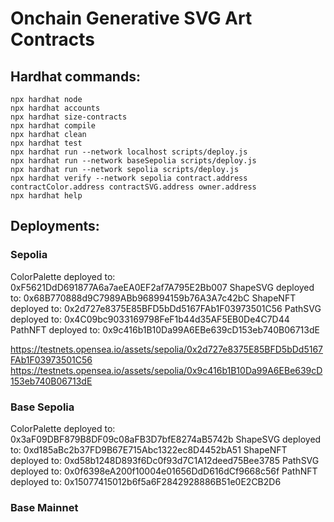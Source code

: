 # Onchain Generative SVG Art Contracts

## Hardhat commands:

```shell
npx hardhat node
npx hardhat accounts
npx hardhat size-contracts
npx hardhat compile
npx hardhat clean
npx hardhat test
npx hardhat run --network localhost scripts/deploy.js
npx hardhat run --network baseSepolia scripts/deploy.js
npx hardhat run --network sepolia scripts/deploy.js
npx hardhat verify --network sepolia contract.address contractColor.address contractSVG.address owner.address
npx hardhat help
```


## Deployments:

### Sepolia
ColorPalette deployed to: 0xF5621DdD691877A6a7aeEA0EF2af7A795E2Bb007
ShapeSVG deployed to: 0x68B770888d9C7989ABb968994159b76A3A7c42bC
ShapeNFT deployed to: 0x2d727e8375E85BFD5bDd5167FAb1F03973501C56
PathSVG deployed to: 0x4C09bc9033169798FeF1b44d35AF5EB0De4C7D44
PathNFT deployed to: 0x9c416b1B10Da99A6EBe639cD153eb740B06713dE

https://testnets.opensea.io/assets/sepolia/0x2d727e8375E85BFD5bDd5167FAb1F03973501C56
https://testnets.opensea.io/assets/sepolia/0x9c416b1B10Da99A6EBe639cD153eb740B06713dE

### Base Sepolia
ColorPalette deployed to: 0x3aF09DBF879B8DF09c08aFB3D7bfE8274aB5742b
ShapeSVG deployed to: 0xd185aBc2b37FD9B67E715Abc1322ec8D4452bA51
ShapeNFT deployed to: 0xd58b1248D893f6Dc0f93d7C1A12deed75Bee3785
PathSVG deployed to: 0x0f6398eA200f10004e01656DdD616dCf9668c56f
PathNFT deployed to: 0x15077415012b6f5a6F2842928886B51e0E2CB2D6

### Base Mainnet



